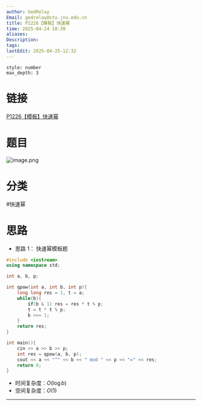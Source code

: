 ```yaml
---
author: GedRelay
Email: gedrelay@stu.jnu.edu.cn
title: P1226【模板】快速幂
time: 2025-04-24 18:39
aliases: 
Description: 
tags: 
lastEdit: 2025-04-25-12:32
---
```


```toc
style: number
max_depth: 3
```

# 链接
[P1226【模板】快速幂](https://www.luogu.com.cn/problem/P1226) 

# 题目
![image.png](https://ged-pic-bed.oss-cn-guangzhou.aliyuncs.com/img/202504241839332.png)


# 分类
#快速幂 

# 思路
- 思路 1：
快速幂模板题

```cpp
#include <iostream>
using namespace std;

int a, b, p;

int qpow(int a, int b, int p){
    long long res = 1, t = a;
    while(b){
        if(b & 1) res = res * t % p;
        t = t * t % p;
        b >>= 1;
    }
    return res;
}

int main(){
    cin >> a >> b >> p;
    int res = qpow(a, b, p);
    cout << a << "^" << b << " mod " << p << "=" << res;
    return 0;
}
```


- 时间复杂度：${O\left( \log b \right)  }$ 
- 空间复杂度：${O\left( 1 \right)  }$ 


---

